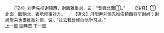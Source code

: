 　　（124）刘尹先推谢镇西，谢后雅重刘，曰：“昔尝北面①。”
　　【注释】①北面：脸朝北，表示师事对方。
　　【译文】丹阳尹刘惔先推崇镇西将军谢尚；谢尚后来也很推重刘惔，说：“过去我曾经向他学习过。”
<br>[上一篇](08_123) [回卷首](08_000) [下一篇](08_125)
